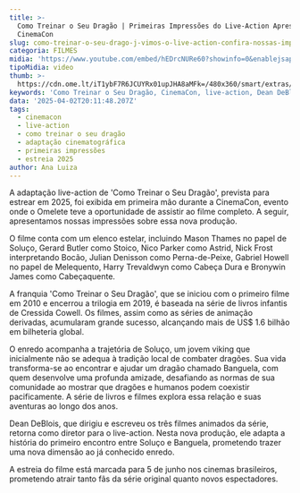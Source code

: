 ```yaml
---
title: >-
  Como Treinar o Seu Dragão | Primeiras Impressões do Live-Action Apresentado na
  CinemaCon
slug: como-treinar-o-seu-drago-j-vimos-o-live-action-confira-nossas-impresses
categoria: FILMES
midia: 'https://www.youtube.com/embed/hEDrcNURe60?showinfo=0&enablejsapi=1'
tipoMidia: video
thumb: >-
  https://cdn.ome.lt/iT1ybF7R6JCUYRx01upJHA8aMFk=/480x360/smart/extras/conteudos/imagem_2025-03-31_093851442_wQDrDNQ.png
keywords: 'Como Treinar o Seu Dragão, CinemaCon, live-action, Dean DeBlois, DreamWorks'
data: '2025-04-02T20:11:48.207Z'
tags:
  - cinemacon
  - live-action
  - como treinar o seu dragão
  - adaptação cinematográfica
  - primeiras impressões
  - estreia 2025
author: Ana Luiza
---
```


A adaptação live-action de 'Como Treinar o Seu Dragão', prevista para estrear em 2025, foi exibida em primeira mão durante a CinemaCon, evento onde o Omelete teve a oportunidade de assistir ao filme completo. A seguir, apresentamos nossas impressões sobre essa nova produção.

O filme conta com um elenco estelar, incluindo Mason Thames no papel de Soluço, Gerard Butler como Stoico, Nico Parker como Astrid, Nick Frost interpretando Bocão, Julian Denisson como Perna-de-Peixe, Gabriel Howell no papel de Melequento, Harry Trevaldwyn como Cabeça Dura e Bronywin James como Cabeçaquente.

A franquia 'Como Treinar o Seu Dragão', que se iniciou com o primeiro filme em 2010 e encerrou a trilogia em 2019, é baseada na série de livros infantis de Cressida Cowell. Os filmes, assim como as séries de animação derivadas, acumularam grande sucesso, alcançando mais de US$ 1.6 bilhão em bilheteria global.

O enredo acompanha a trajetória de Soluço, um jovem viking que inicialmente não se adequa à tradição local de combater dragões. Sua vida transforma-se ao encontrar e ajudar um dragão chamado Banguela, com quem desenvolve uma profunda amizade, desafiando as normas de sua comunidade ao mostrar que dragões e humanos podem coexistir pacificamente. A série de livros e filmes explora essa relação e suas aventuras ao longo dos anos.

Dean DeBlois, que dirigiu e escreveu os três filmes animados da série, retorna como diretor para o live-action. Nesta nova produção, ele adapta a história do primeiro encontro entre Soluço e Banguela, prometendo trazer uma nova dimensão ao já conhecido enredo.

A estreia do filme está marcada para 5 de junho nos cinemas brasileiros, prometendo atrair tanto fãs da série original quanto novos espectadores.
